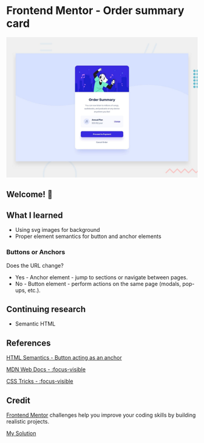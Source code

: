 # Frontend Mentor - Order summary card

![Design preview for the Order summary card coding challenge](./design/desktop-preview.jpg)

## Welcome! 👋

## What I learned

- Using svg images for background
- Proper element semantics for button and anchor elements

### Buttons or Anchors

Does the URL change?
- Yes - Anchor element - jump to sections or navigate between pages.
- No - Button element - perform actions on the same page (modals, pop-ups, etc.).

## Continuing research

- Semantic HTML

## References

[HTML Semantics - Button acting as an anchor](https://stackoverflow.com/questions/64443645/html-semantics-button-acting-as-an-anchor)

[MDN Web Docs - :focus-visible](https://developer.mozilla.org/en-US/docs/Web/CSS/:focus-visible)

[CSS Tricks - :focus-visible](https://css-tricks.com/almanac/selectors/f/focus-visible/)


## Credit

[Frontend Mentor](https://www.frontendmentor.io) challenges help you improve your coding skills by building realistic projects.

[My Solution](https://mrobbins0422.github.io/demo_order-summary)

